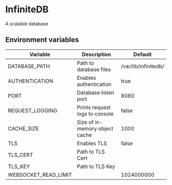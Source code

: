 # InfiniteDB

A scalable database

## Environment variables

| Variable             | Description                    | Default              |
|----------------------|--------------------------------|----------------------|
| DATABASE_PATH        | Path to database files         | /var/lib/infinitedb/ |
| AUTHENTICATION       | Enables authentication         | true                 |
| PORT                 | Database listen port           | 8080                 |
| REQUEST_LOGGING      | Prints request logs to console | false                |
| CACHE_SIZE           | Size of in-memory object cache | 1000                 |
| TLS                  | Enables TLS                    | false                |
| TLS_CERT             | Path to TLS Cert               |                      |
| TLS_KEY              | Path to TLS Key                |                      |
| WEBSOCKET_READ_LIMIT |                                | 1024000000           |